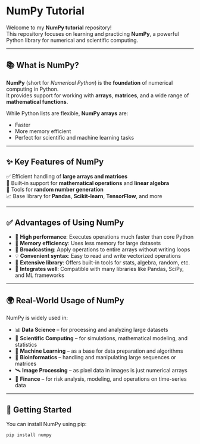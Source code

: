 #  NumPy Tutorial 

Welcome to my **NumPy tutorial** repository!  
This repository focuses on learning and practicing **NumPy**, a powerful Python library for numerical and scientific computing.

---

## 📚 What is NumPy?

**NumPy** (short for *Numerical Python*) is the **foundation** of numerical computing in Python.  
It provides support for working with **arrays**, **matrices**, and a wide range of **mathematical functions**.

While Python lists are flexible, **NumPy arrays** are:
- Faster
- More memory efficient
- Perfect for scientific and machine learning tasks

---

## ✨ Key Features of NumPy

✅ Efficient handling of **large arrays and matrices**  
🔢 Built-in support for **mathematical operations** and **linear algebra**  
🎲 Tools for **random number generation**  
📈 Base library for **Pandas**, **Scikit-learn**, **TensorFlow**, and more

---

## ✅ Advantages of Using NumPy

- 🚀 **High performance**: Executes operations much faster than core Python
- 🧠 **Memory efficiency**: Uses less memory for large datasets
- 🔄 **Broadcasting**: Apply operations to entire arrays without writing loops
- 💡 **Convenient syntax**: Easy to read and write vectorized operations
- 🔧 **Extensive library**: Offers built-in tools for stats, algebra, random, etc.
- 🤝 **Integrates well**: Compatible with many libraries like Pandas, SciPy, and ML frameworks

---

## 🌍 Real-World Usage of NumPy

NumPy is widely used in:

- 📊 **Data Science** – for processing and analyzing large datasets
- 🧪 **Scientific Computing** – for simulations, mathematical modeling, and statistics
- 🤖 **Machine Learning** – as a base for data preparation and algorithms
- 🧬 **Bioinformatics** – handling and manipulating large sequences or matrices
- 🛰️ **Image Processing** – as pixel data in images is just numerical arrays
- 🧱 **Finance** – for risk analysis, modeling, and operations on time-series data

---

## 🚀 Getting Started

You can install NumPy using pip:

```bash
pip install numpy
